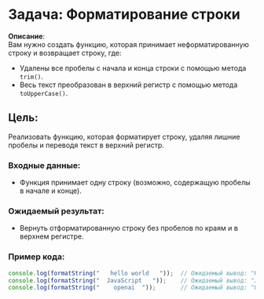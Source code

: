 # Задача: Форматирование строки

**Описание**:  
Вам нужно создать функцию, которая принимает неформатированную строку и возвращает строку, где:
- Удалены все пробелы с начала и конца строки с помощью метода `trim()`.
- Весь текст преобразован в верхний регистр с помощью метода `toUpperCase()`.

## Цель:
Реализовать функцию, которая форматирует строку, удаляя лишние пробелы и переводя текст в верхний регистр.

### Входные данные:
- Функция принимает одну строку (возможно, содержащую пробелы в начале и конце).

### Ожидаемый результат:
- Вернуть отформатированную строку без пробелов по краям и в верхнем регистре.

### Пример кода:

```javascript
console.log(formatString("   hello world   "));  // Ожидаемый вывод: "HELLO WORLD"
console.log(formatString("  JavaScript   "));    // Ожидаемый вывод: "JAVASCRIPT"
console.log(formatString("    openai  "));       // Ожидаемый вывод: "OPENAI"